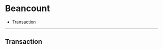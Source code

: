 # Beancount

<a name="top"></a>

<!--toc:start-->
- [Transaction](#transaction)
<!--toc:end-->

---

## Transaction

